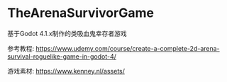 # TheArenaSurvivorGame
 基于Godot 4.1.x制作的类吸血鬼幸存者游戏  
 
 参考教程: https://www.udemy.com/course/create-a-complete-2d-arena-survival-roguelike-game-in-godot-4/  
 
 游戏素材: https://www.kenney.nl/assets/  
